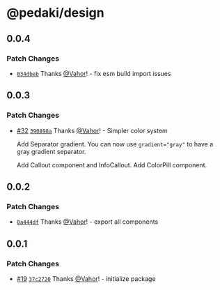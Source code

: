 # @pedaki/design

## 0.0.4

### Patch Changes

- [`034dbeb`](https://github.com/PedakiHQ/pedaki/commit/034dbebec2ae8e7aea457a8b12994cb24b7d33c3) Thanks [@Vahor](https://github.com/Vahor)! - fix esm build import issues

## 0.0.3

### Patch Changes

- [#32](https://github.com/PedakiHQ/pedaki/pull/32) [`390898a`](https://github.com/PedakiHQ/pedaki/commit/390898a16b63725803d12f1cfa3f84a293ce5c67) Thanks [@Vahor](https://github.com/Vahor)! - Simpler color system

  Add Separator gradient.
  You can now use `gradient="gray"` to have a gray gradient separator.

  Add Callout component and InfoCallout.
  Add ColorPill component.

## 0.0.2

### Patch Changes

- [`0a444df`](https://github.com/PedakiHQ/pedaki/commit/0a444dfe6d80a922bdc6475b6d9aba83273a44e4) Thanks [@Vahor](https://github.com/Vahor)! - export all components

## 0.0.1

### Patch Changes

- [#19](https://github.com/PedakiHQ/pedaki/pull/19) [`37c2720`](https://github.com/PedakiHQ/pedaki/commit/37c272082ac8eaf0ef33deccfa14c75d500281d1) Thanks [@Vahor](https://github.com/Vahor)! - initialize package
